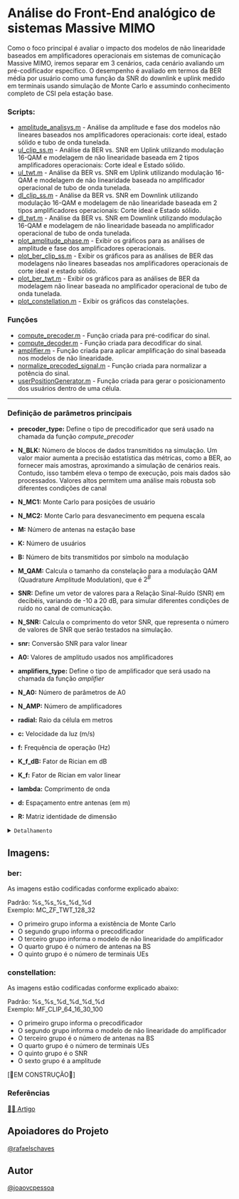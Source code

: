 # Análise do Front-End analógico de sistemas Massive MIMO

Como o foco principal é avaliar o impacto dos modelos de não linearidade baseados em amplificadores operacionais  em sistemas de comunicação Massive MIMO, iremos separar em 3 cenários, cada cenário avaliando um pré-codificador específico.
 O desempenho é avaliado em termos da BER média por usuário como uma função da SNR do downlink e uplink medido em terminais usando simulação de Monte Carlo e assumindo conhecimento completo de CSI pela estação base. 

### Scripts:

* [amplitude_analisys.m](scripts) - Análise da amplitude e fase dos modelos não lineares baseados nos amplificadores operacionais: corte ideal, estado sólido e tubo de onda tunelada.
* [ul_clip_ss.m](scripts) - Análise da BER vs. SNR em Uplink utilizando modulação 16-QAM e modelagem de não linearidade baseada em 2 tipos amplificadores operacionais: Corte ideal e Estado sólido. 
* [ul_twt.m](scripts) -  Análise da BER vs. SNR em Uplink utilizando modulação 16-QAM e modelagem de não linearidade baseada no amplificador operacional de tubo de onda tunelada.
* [dl_clip_ss.m](scripts) - Análise da BER vs. SNR em Downlink utilizando modulação 16-QAM e modelagem de não linearidade baseada em 2 tipos amplificadores operacionais: Corte ideal e Estado sólido. 
* [dl_twt.m](scripts) -  Análise da BER vs. SNR em Downlink utilizando modulação 16-QAM e modelagem de não linearidade baseada no amplificador operacional de tubo de onda tunelada.
* [plot_amplitude_phase.m](scripts) - Exibir os gráficos para as análises de amplitude e fase dos amplificadores operacionais.
* [plot_ber_clip_ss.m](scripts) - Exibir os gráficos para as análises de BER das modelagens não lineares baseadas nos amplificadores operacionais de corte ideal e estado sólido.
* [plot_ber_twt.m](scripts) - Exibir os gráficos para as análises de BER da modelagem não linear baseada no amplificador operacional de tubo de onda tunelada.
* [plot_constellation.m](scripts) - Exibir os gráficos das constelações.

### Funções

* [compute_precoder.m](scripts) - Função criada para pré-codificar do sinal.
* [compute_decoder.m](scripts) - Função criada para decodificar do sinal.
* [amplifier.m](scripts) - Função criada para aplicar amplificação do sinal baseada nos modelos de não linearidade.
* [normalize_precoded_signal.m](scripts) - Função criada para normalizar a potência do sinal.
* [userPositionGenerator.m](scripts) - Função criada para gerar o posicionamento dos usuários dentro de uma célula.

---

### Definição de parâmetros principais

- <b>precoder_type:</b> Define o tipo de precodificador que será usado na chamada da função <i>compute_precoder</i>

- <b>N_BLK:</b> Número de blocos de dados transmitidos na simulação. Um valor maior aumenta a precisão estatística das métricas, como a BER, ao fornecer mais amostras, aproximando a simulação de cenários reais. Contudo, isso também eleva o tempo de execução, pois mais dados são processados. Valores altos permitem uma análise mais robusta sob diferentes condições de canal

- <b>N_MC1:</b> Monte Carlo para posições de usuário

- <b>N_MC2:</b> Monte Carlo para desvanecimento em pequena escala

- <b>M:</b> Número de antenas na estação base

- <b>K:</b> Número de usuários

- <b>B:</b> Número de bits transmitidos por símbolo na modulação

- <b>M_QAM:</b> Calcula o tamanho da constelação para a modulação QAM (Quadrature Amplitude Modulation), que é $2^B$

- <b>SNR:</b> Define um vetor de valores para a Relação Sinal-Ruído (SNR) em decibéis, variando de -10 a 20 dB, para simular diferentes condições de ruído no canal de comunicação.

- <b>N_SNR:</b> Calcula o comprimento do vetor SNR, que representa o número de valores de SNR que serão testados na simulação.

- <b>snr:</b> Conversão SNR para valor linear

- <b>A0:</b> Valores de amplitudo usados nos amplificadores

- <b>amplifiers_type:</b> Define o tipo de amplificador que será usado na chamada da função <i>amplifier</i>

- <b>N_A0:</b> Número de parâmetros de A0

- <b>N_AMP:</b> Número de amplificadores

- <b>radial:</b> Raio da célula em metros

- <b>c:</b> Velocidade da luz (m/s)

- <b>f:</b> Frequência de operação (Hz)

- <b>K_f_dB:</b> Fator de Rician em dB

- <b>K_f:</b> Fator de Rician em valor linear

- <b>lambda:</b> Comprimento de onda

- <b>d:</b>  Espaçamento entre antenas (em m)

- <b>R:</b> Matriz identidade de dimensão

<details>
    <summary><code>Detalhamento</code></summary>

<b>Componentes do canal</b><br>
- <b>$randn(M, K)$:</b> Gera uma matriz $𝑀×𝐾$ com valores aleatórios provenientes de uma distribuição normal (média 0 e variância 1). Esses valores representam as partes reais do canal. 

- <b>$1i×randn(M, K)$:</b> Gera a parte imaginária do canal da mesma forma, multiplicando por 1i para criar números complexos.

A matriz resultante $H$ é composta de valores complexos $H_{ij}$, que representam os coeficientes de canal entre a i-ésima antena da estação base e o j-ésimo usuário. A divisão por $\sqrt{2}$ normaliza o canal para que cada coeficiente tenha variância unificada, ou seja:

$$Var(Re(H_{ij}) = Var(Im(H_{ij}) = \frac{1}{2}$$

Isso garante que a potência total (soma das variâncias das partes real e imaginária) seja igual a 1, um requisito comum em simulações de sistemas de comunicação. Este modelo de canal é típico em sistemas Massive MIMO e modela um canal de desvanecimento Rayleigh com distribuição $\mathcal{CN}(0,1)$.
        

</details>

## Imagens:

### ber:

As imagens estão codificadas conforme explicado abaixo: 

Padrão: %s_%s_%s_%d_%d</br>
Exemplo: MC_ZF_TWT_128_32

- O primeiro grupo informa a existência de Monte Carlo
- O segundo grupo informa o precodificador
- O terceiro grupo informa o modelo de não linearidade do amplificador
- O quarto grupo é o número de antenas na BS
- O quinto grupo é o número de terminais UEs

### constellation:

As imagens estão codificadas conforme explicado abaixo: 

Padrão: %s_%s_%d_%d_%d_%d</br>
Exemplo: MF_CLIP_64_16_30_100

- O primeiro grupo informa o precodificador
- O segundo grupo informa o modelo de não linearidade do amplificador
- O terceiro grupo é o número de antenas na BS
- O quarto grupo é o número de terminais UEs
- O quinto grupo é o SNR
- O sexto grupo é a amplitude

[🚧EM CONSTRUÇÃO🚧]

### Referências

[✍🏻 Artigo](https://)

## Apoiadores do Projeto

[@rafaelschaves](https://github.com/rafaelschaves)

## Autor

[@joaovcpessoa](https://github.com/joaovcpessoa)
